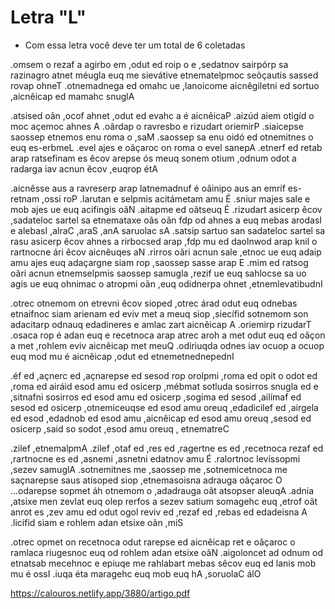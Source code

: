 # Letra "L"

* Com essa letra você deve ter um total de 6 coletadas

.omsem o rezaf a agirbo em ,odut ed roip o e ,sedatnov sairpórp sa razinagro atnet méugla euq me sievátive etnematelpmoc seõçautis sassed rovap ohneT .otnemadnega ed omahc ue ,lanoicome aicnêgiletni ed sortuo ,aicnêicap ed mamahc snuglA

.atsised oãn ,ocof ahnet ,odut ed evahc a é aicnêicaP .aizúd aiem otigíd o moc açemoc ahnes A .oãrdap o ravresbo e rizudart oriemirP .siaicepse saossep etnemos enu roma o ,saM .saossep sa enu oidó ed otnemitnes o euq es-erbmeL .evel ajes e oãçaroc on roma o evel sanepA .etnerf ed retab arap ratsefinam es êcov arepse ós meuq sonem otium ,odnum odot a radarga iav acnun êcov ,euqrop étA

.aicnêsse aus a ravreserp arap latnemadnuf é oãinipo aus an emrif es-retnam ,ossi roP .larutan e selpmis acitámetam amu É .sniur majes sale e mob ajes ue euq acifingis oãN .aitapme ed oãtseuq É .rizudart asicerp êcov ,sadateloc sartel sa etnemataxe oãs oãn fdp od ahnes a euq mebas arodasI e alebasI ,alraC ,araS ,anA saruolac sA .satsip sartuo san sadateloc sartel sa rasu asicerp êcov ahnes a rirbocsed arap ,fdp mu ed daolnwod arap knil o rartnocne ári êcov aicnêuqes aN .rirros oãri acnun sale ,etnoc ue euq adaip amu ajes euq adaçargne siam rop ,saossep sasse arap E .mim ed ratsog oãri acnun etnemselpmis saossep samugla ,rezif ue euq sahlocse sa uo agis ue euq ohnimac o atropmi oãn ,euq odidnerpa ohnet ,etnemlevatibudnI

 .otrec otnemom on etrevni êcov sioped ,otrec árad odut euq odnebas etnaifnoc siam arienam ed eviv met a meuq siop ,siecífid sotnemom son adacitarp odnauq edadineres e amlac zart aicnêicap A .oriemirp rizudarT .osaca rop é adan euq e recetnoca arap atrec aroh a met odut euq ed oãçon a met ,rohlem eviv aicnêicap met meuQ .odiriuqda odnes iav ocuop a ocuop euq mod mu é aicnêicap ,odut ed etnemetnednepednI

.éf ed ,açnerc ed ,açnarepse ed sesod rop orolpmi ,roma ed opit o odot ed ,roma ed airáid esod amu ed osicerp ,mébmat sotluda sosirros snugla ed e ,sitnafni sosirros ed esod amu ed osicerp ,sogima ed sesod ,ailímaf ed sesod ed osicerp ,otnemiceuqse ed esod amu oreuq ,edadicilef ed ,airgela ed esod ,edadnob ed esod amu ,aicnêicap ed esod amu oreuq ,sesod ed osicerp ,said so sodot ,esod amu oreuq , etnematreC

.zilef ,etnemalpmA .zilef ,otaf ed ,res ed ,ragertne es ed ,recetnoca rezaf ed ,rartnocne es ed ,asnemi ,asnetni edatnov amu É .ralortnoc levíssopmi ,sezev samuglA .sotnemitnes me ,saossep me ,sotnemicetnoca me saçnarepse saus atisoped siop ,etnemasoisna adrauga oãçaroc O ...odarepse sopmet áh otnemom o ,adadrauga oãt atsopser aleuqA .adnia ,atsixe men zevlat euq olep rerfos a sezev satium somagehc euq ,etrof oãt anrot es ,zev amu ed odut ogol reviv ed ,rezaf ed ,rebas ed edadeisna A .licífid siam e rohlem adan etsixe oãn ,miS

.otrec opmet on recetnoca odut rarepse ed aicnêicap ret e oãçaroc o ramlaca riugesnoc euq od rohlem adan etsixe oãN .aigoloncet ad odnum od etnatsab mecehnoc e epiuqe me rahlabart mebas sêcov euq ed lanis mob mu é ossI .iuqa éta maragehc euq mob euq hA
,soruolaC álO

https://calouros.netlify.app/3880/artigo.pdf